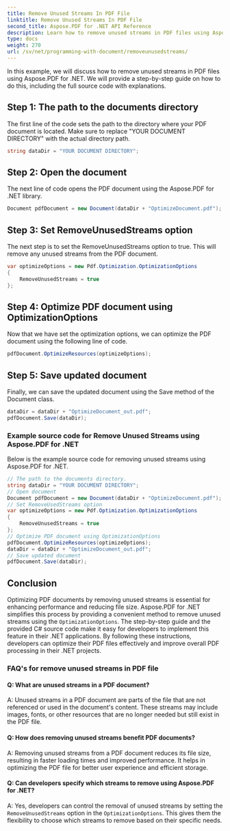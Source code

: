 ```yaml
---
title: Remove Unused Streams In PDF File
linktitle: Remove Unused Streams In PDF File
second_title: Aspose.PDF for .NET API Reference
description: Learn how to remove unused streams in PDF files using Aspose.PDF for .NET. Our step-by-step guide.
type: docs
weight: 270
url: /sv/net/programming-with-document/removeunusedstreams/
---
```

In this example, we will discuss how to remove unused streams in PDF files using Aspose.PDF for .NET. We will provide a step-by-step guide on how to do this, including the full source code with explanations.

## Step 1: The path to the documents directory

The first line of the code sets the path to the directory where your PDF document is located. Make sure to replace "YOUR DOCUMENT DIRECTORY" with the actual directory path.

```csharp
string dataDir = "YOUR DOCUMENT DIRECTORY";
```

## Step 2: Open the document

The next line of code opens the PDF document using the Aspose.PDF for .NET library.

```csharp
Document pdfDocument = new Document(dataDir + "OptimizeDocument.pdf");
```

## Step 3: Set RemoveUnusedStreams option

The next step is to set the RemoveUnusedStreams option to true. This will remove any unused streams from the PDF document.

```csharp
var optimizeOptions = new Pdf.Optimization.OptimizationOptions
{
	RemoveUnusedStreams = true
};
```

## Step 4: Optimize PDF document using OptimizationOptions

Now that we have set the optimization options, we can optimize the PDF document using the following line of code.

```csharp
pdfDocument.OptimizeResources(optimizeOptions);
```

## Step 5: Save updated document

Finally, we can save the updated document using the Save method of the Document class.

```csharp
dataDir = dataDir + "OptimizeDocument_out.pdf";
pdfDocument.Save(dataDir);
```

### Example source code for Remove Unused Streams using Aspose.PDF for .NET

Below is the example source code for removing unused streams using Aspose.PDF for .NET.

```csharp
// The path to the documents directory.
string dataDir = "YOUR DOCUMENT DIRECTORY";
// Open document
Document pdfDocument = new Document(dataDir + "OptimizeDocument.pdf");
// Set RemoveUsedStreams option 
var optimizeOptions = new Pdf.Optimization.OptimizationOptions
{
	RemoveUnusedStreams = true
};
// Optimize PDF document using OptimizationOptions
pdfDocument.OptimizeResources(optimizeOptions);
dataDir = dataDir + "OptimizeDocument_out.pdf";
// Save updated document
pdfDocument.Save(dataDir);
```

## Conclusion

Optimizing PDF documents by removing unused streams is essential for enhancing performance and reducing file size. Aspose.PDF for .NET simplifies this process by providing a convenient method to remove unused streams using the `OptimizationOptions`. The step-by-step guide and the provided C# source code make it easy for developers to implement this feature in their .NET applications. By following these instructions, developers can optimize their PDF files effectively and improve overall PDF processing in their .NET projects.

### FAQ's for remove unused streams in PDF file

#### Q: What are unused streams in a PDF document?

A: Unused streams in a PDF document are parts of the file that are not referenced or used in the document's content. These streams may include images, fonts, or other resources that are no longer needed but still exist in the PDF file.

#### Q: How does removing unused streams benefit PDF documents?

A: Removing unused streams from a PDF document reduces its file size, resulting in faster loading times and improved performance. It helps in optimizing the PDF file for better user experience and efficient storage.

#### Q: Can developers specify which streams to remove using Aspose.PDF for .NET?

A: Yes, developers can control the removal of unused streams by setting the `RemoveUnusedStreams` option in the `OptimizationOptions`. This gives them the flexibility to choose which streams to remove based on their specific needs.